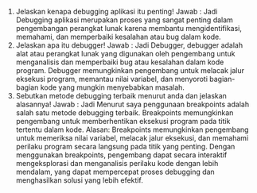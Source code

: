 1. Jelaskan kenapa debugging aplikasi itu penting!
   Jawab :
   Jadi Debugging aplikasi merupakan proses yang sangat penting dalam pengembangan perangkat lunak karena membantu mengidentifikasi, memahami, dan memperbaiki kesalahan atau bug dalam kode.
2. Jelaskan apa itu debugger!
   Jawab :
   Jadi Debugger, debugger adalah alat atau perangkat lunak yang digunakan oleh pengembang untuk menganalisis dan memperbaiki bug atau kesalahan dalam kode program.
   Debugger memungkinkan pengembang untuk melacak jalur eksekusi program, memantau nilai variabel, dan menyoroti bagian-bagian kode yang mungkin menyebabkan masalah.
3. Sebutkan metode debugging terbaik menurut anda dan jelaskan alasannya!
   Jawab :
   Jadi Menurut saya penggunaan breakpoints adalah salah satu metode debugging terbaik. Breakpoints memungkinkan pengembang untuk memberhentikan eksekusi program pada titik tertentu dalam kode.
   Alasan: Breakpoints memungkinkan pengembang untuk memeriksa nilai variabel, melacak jalur eksekusi, dan memahami perilaku program secara langsung pada titik yang penting. Dengan menggunakan breakpoints, pengembang dapat secara interaktif mengeksplorasi dan menganalisis perilaku kode dengan lebih mendalam, yang dapat mempercepat proses debugging dan menghasilkan solusi yang lebih efektif.
